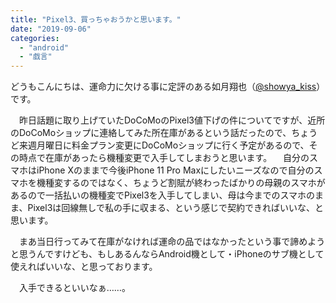 ```yaml
---
title: "Pixel3、買っちゃおうかと思います。"
date: "2019-09-06"
categories: 
  - "android"
  - "戯言"
---
```


どうもこんにちは、運命力に欠ける事に定評のある如月翔也（[@showya\_kiss](http://twitter.com/showya_kiss)）です。

　昨日話題に取り上げていたDoCoMoのPixel3値下げの件についてですが、近所のDoCoMoショップに連絡してみた所在庫があるという話だったので、ちょうど来週月曜日に料金プラン変更にDoCoMoショップに行く予定があるので、その時点で在庫があったら機種変更で入手してしまおうと思います。 　自分のスマホはiPhone Xのままで今後iPhone 11 Pro Maxにしたいニーズなので自分のスマホを機種変するのではなく、ちょうど割賦が終わったばかりの母親のスマホがあるので一括払いの機種変でPixel3を入手してしまい、母は今までのスマホのまま、Pixel3は回線無しで私の手に収まる、という感じで契約できればいいな、と思います。

　まあ当日行ってみて在庫がなければ運命の品ではなかったという事で諦めようと思うんですけども、もしあるんならAndroid機として・iPhoneのサブ機として使えればいいな、と思っております。

　入手できるといいなぁ……。
